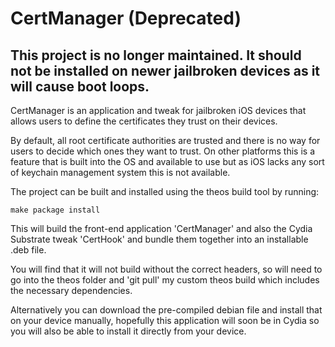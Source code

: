 CertManager (Deprecated)
========================

This project is no longer maintained. It should not be installed on newer jailbroken devices as it will cause boot loops.
----

CertManager is an application and tweak for jailbroken iOS devices that allows users to define the certificates they trust on their devices.

By default, all root certificate authorities are trusted and there is no way for users to decide which ones they want to trust. On other platforms this is a feature that is built into the OS and available to use but as iOS lacks any sort of keychain management system this is not available.

The project can be built and installed using the theos build tool by running:

```
make package install
```

This will build the front-end application 'CertManager' and also the Cydia Substrate tweak 'CertHook' and bundle them together into an installable .deb file.

You will find that it will not build without the correct headers, so will need to go into the theos folder and 'git pull' my custom theos build which includes the necessary dependencies.

Alternatively you can download the pre-compiled debian file and install that on your device manually, hopefully this application will soon be in Cydia so you will also be able to install it directly from your device.
